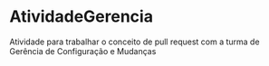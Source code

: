 # AtividadeGerencia
Atividade para trabalhar o conceito de pull request com a turma de Gerência de Configuração e Mudanças
